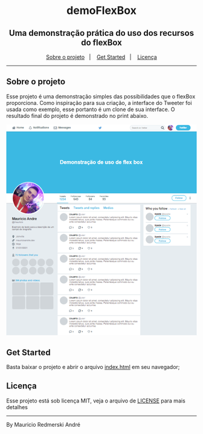 <h1 align="center">
  demoFlexBox
</h1>

<h2 align="center">
  Uma demonstração prática do uso dos recursos do flexBox
</h2>

<p align="center">
  <a href="#sobre-o-projeto">Sobre o projeto</a>&nbsp;&nbsp;&nbsp;|&nbsp;&nbsp;&nbsp;
  <a href="#get-started">Get Started</a>&nbsp;&nbsp;&nbsp;|&nbsp;&nbsp;&nbsp;
  <a href="#licença">Licença</a>
</p>

---

## Sobre o projeto
Esse projeto é uma demonstração simples das possibilidades que o flexBox proporciona. Como inspiração para sua criação, a interface do Tweeter foi usada como exemplo, esse portanto é um clone de sua interface. O resultado final do projeto é demonstrado no print abaixo.

<div align="center">
  <img src="./.github/print.png" width="800px" style="max-width: 100%;" alt="Print da tela do projeto">
</div>

## Get Started

Basta baixar o projeto e abrir o arquivo [index.html](./index.html) em seu navegador;

## Licença
Esse projeto está sob licença MIT, veja o arquivo de [LICENSE](./LICENSE) para mais detalhes

___
By Mauricio Redmerski André

